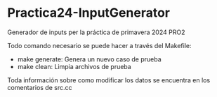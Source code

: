 # Practica24-InputGenerator
Generador de inputs per la práctica de primavera 2024 PRO2

Todo comando necesario se puede hacer a través del Makefile:
  - make generate: Genera un nuevo caso de prueba
  - make clean: Limpia archivos de prueba

Toda información sobre como modificar los datos se encuentra en los comentarios de src.cc
